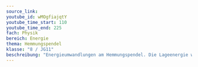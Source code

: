 ```yaml
---
source_link: 
youtube_id: wMOgfiajqtY
youtube_time_start: 110
youtube_time_end: 225
fach: Physik
bereich: Energie
thema: Hemmungspendel
klasse: "8 / JG11"
beschreibung: "Energieumwandlungen am Hemmungspendel. Die Lageenergie wird hier mit E_pot (potenzielle Energie) bezeichnet. Hinweis: Für Klassenstufe 8 die Formeln zur Schwingungsdauer nicht beachten."
---
```

